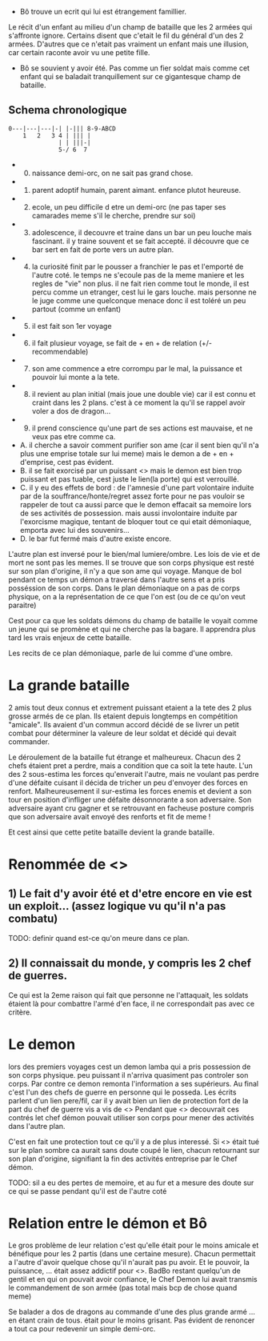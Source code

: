 

 * Bô trouve un ecrit qui lui est étrangement famillier.

Le récit d'un enfant au milieu d'un champ de bataille que les 2 armées qui s'affronte ignore.
Certains disent que c'etait le fil du général d'un des 2 armées.
D'autres que ce n'etait pas vraiment un enfant mais une illusion, car certain raconte avoir vu une petite fille.

 * Bô se souvient y avoir été. Pas comme un fier soldat mais comme cet enfant qui se baladait tranquillement sur ce gigantesque champ de bataille.



Schema chronologique
--------------------


```
0---|---|---|-| |-||| 8-9-ABCD
    1   2   3 4 | ||| |
              | | |||-|
              5-/ 6  7
```

* 0. naissance demi-orc, on ne sait pas grand chose.
* 1. parent adoptif humain, parent aimant. enfance plutot heureuse.
* 2. ecole, un peu difficile d etre un demi-orc (ne pas taper ses camarades meme s'il le cherche, prendre sur soi)
* 3. adolescence, il decouvre et traine dans un bar un peu louche mais fascinant.
il y traine souvent et se fait accepté.
il découvre que ce bar sert en fait de porte vers un autre plan.
* 4. la curiosité finit par le pousser a franchier le pas et l'emporté de l'autre coté.
le temps ne s'ecoule pas de la meme maniere et les regles de "vie" non plus.
il ne fait rien comme tout le monde, il est percu comme un etranger, cest lui le gars louche.
mais personne ne le juge comme une quelconque menace donc il est toléré un peu partout (comme un enfant)
* 5. il est fait son 1er voyage
* 6. il fait plusieur voyage, se fait de + en + de relation (+/- recommendable)
* 7. son ame commence a etre corrompu par le mal, la puissance et pouvoir lui monte a la tete.
* 8. il revient au plan initial (mais joue une double vie) car il est connu et craint dans les 2 plans.
c'est à ce moment la qu'il se rappel avoir voler a dos de dragon...
* 9. il prend conscience qu'une part de ses actions est mauvaise, et ne veux pas etre comme ca.
* A. il cherche a savoir comment purifier son ame (car il sent bien qu'il n'a plus une emprise totale sur lui meme)
mais le demon a de + en + d'emprise, cest pas évident.
* B. il se fait exorcisé par un puissant <<exorciseur>> mais le demon est bien trop puissant et pas tuable, cest juste le lien(la porte) qui est verrouillé.
* C. il y eu des effets de bord : de l'amnesie 
d'une part volontaire induite par de la souffrance/honte/regret assez forte pour ne pas vouloir se rappeler de tout ca
aussi parce que le demon effacait sa memoire lors de ses activités de possession.
mais aussi involontaire induite par l'exorcisme magique, tentant de bloquer tout ce qui etait démoniaque, emporta avec lui des souvenirs...
* D. le bar fut fermé mais d'autre existe encore.




L'autre plan est inversé pour le bien/mal lumiere/ombre.
Les lois de vie et de mort ne sont pas les memes.
Il se trouve que son corps physique est resté sur son plan d'origine, il n'y a que son ame qui voyage.
Manque de bol pendant ce temps un démon a traversé dans l'autre sens et a pris posséssion de son corps.
Dans le plan démoniaque on a pas de corps physique, on a la représentation de ce que l'on est (ou de ce qu'on veut paraitre)

Cest pour ca que les soldats démons du champ de bataille le voyait comme un jeune qui se promène et qui ne cherche pas la bagare.
Il apprendra plus tard les vrais enjeux de cette bataille.

Les recits de ce plan démoniaque, parle de lui comme d'une ombre.




La grande bataille
==================

2 amis tout deux connus et extrement puissant etaient a la tete des 2 plus grosse armés de ce plan.
Ils etaient depuis longtemps en compétition "amicale".
Ils avaient d'un commun accord décidé de se livrer un petit combat pour déterminer la valeure de leur soldat et décidé qui devait commander.

Le déroulement de la bataille fut étrange et malheureux.
Chacun des 2 chefs étaient pret a perdre, mais a condition que ca soit la tete haute.
L'un des 2 sous-estima les forces qu'enverait l'autre, mais ne voulant pas perdre d'une défaite cuisant il décida de tricher un peu d'envoyer des forces en renfort.
Malheureusement il sur-estima les forces enemis et devient a son tour en position d'infliger une défaite désonnorante a son adversaire.
Son adversaire ayant cru gagner et se retrouvant en facheuse posture compris que son adversaire avait envoyé des renforts et fit de meme !

Et cest ainsi que cette petite bataille devient la grande bataille.


Renommée de <<BadBo>>
=====================

## 1) Le fait d'y avoir été et d'etre encore en vie est un exploit... (assez logique vu qu'il n'a pas combatu)

TODO: definir quand est-ce qu'on meure dans ce plan.

## 2) Il connaissait du monde, y compris les 2 chef de guerres.

Ce qui est la 2eme raison qui fait que personne ne l'attaquait, les soldats étaient là pour combattre l'armé d'en face, il ne correspondait pas avec ce critère.


Le demon
========

lors des premiers voyages cest un demon lamba qui a pris possession de son corps physique.
peu puissant il n'arriva quasiment pas controler son corps.
Par contre ce demon remonta l'information a ses supérieurs.
Au final c'est l'un des chefs de guerre en personne qui le posseda.
Les écrits parlent d'un lien pere/fil, car il y avait bien un lien de protection fort de la part du chef de guerre vis a vis de <<badbo>>
Pendant que <<badBo>> decouvrait ces contrés let chef démon pouvait utiliser son corps pour mener des activités dans l'autre plan.

C'est en fait une protection tout ce qu'il y a de plus interessé.
Si <<BadBo>> était tué sur le plan sombre ca aurait sans doute coupé le lien, chacun retournant sur son plan d'origine,
signifiant la fin des activités entreprise par le Chef démon.


TODO: sil a eu des pertes de memoire, et au fur et a mesure des doute sur ce qui se passe pendant qu'il est de l'autre coté




Relation entre le démon et Bô
=============================

Le gros problème de leur relation c'est qu'elle était pour le moins amicale et bénéfique pour les 2 partis (dans une certaine mesure).
Chacun permettait a l'autre d'avoir quelque chose qu'il n'aurait pas pu avoir.
Et le pouvoir, la puissance, ... était assez addictif pour <<BadBo>>.
BadBo restant quelqu'un de gentil et en qui on pouvait avoir confiance, le Chef Demon lui avait transmis le commandement de son armée (pas total mais bcp de chose quand meme)

Se balader a dos de dragons au commande d'une des plus grande armé ... en étant crain de tous. était pour le moins grisant.
Pas évident de renoncer a tout ca pour redevenir un simple demi-orc.

